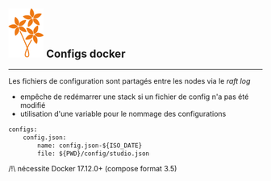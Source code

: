 ## ![bouquet](images/bouquet_small.svg) Configs docker
---
Les fichiers de configuration sont partagés entre les nodes via le *raft log*
* empêche de redémarrer une stack si un fichier de config n'a pas été modifié
* utilisation d'une variable pour le nommage des configurations
```
configs:
    config.json:
        name: config.json-${ISO_DATE}
        file: ${PWD}/config/studio.json
```
/!\ nécessite Docker 17.12.0+ (compose format 3.5)